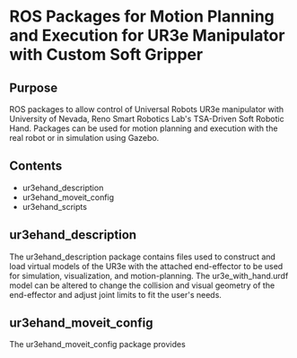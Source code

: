 # ROS Packages for Motion Planning and Execution for UR3e Manipulator with Custom Soft Gripper

## Purpose
ROS packages to allow control of Universal Robots UR3e manipulator with University of Nevada, Reno Smart Robotics Lab's TSA-Driven Soft Robotic Hand. Packages can be used for motion planning and execution with the real robot or in simulation using Gazebo.

## Contents
* ur3ehand_description
* ur3ehand_moveit_config
* ur3ehand_scripts

## ur3ehand_description
The ur3ehand_description package contains files used to construct and load virtual models of the UR3e with the attached end-effector to be used for simulation, visualization, and motion-planning. The ur3e_with_hand.urdf model can be altered to change the collision and visual geometry of the end-effector and adjust joint limits to fit the user's needs.

## ur3ehand_moveit_config
The ur3ehand_moveit_config package provides 
